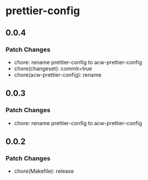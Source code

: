 # prettier-config

## 0.0.4

### Patch Changes

- chore: rename prettier-config to acw-prettier-config
- chore(changeset): commit=true
- chore(acw-prettier-config): rename

## 0.0.3

### Patch Changes

- chore: rename prettier-config to acw-prettier-config

## 0.0.2

### Patch Changes

- chore(Makefile): release
